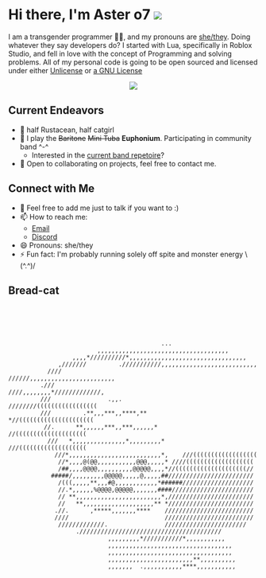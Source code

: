 # Hi there, I'm Aster o7 <a target="_blank" href="https://www.codewars.com/users/UVAster/"><img src="https://www.codewars.com/users/UVAster/badges/micro"></a>

I am a transgender programmer 🏳️‍⚧️, and my pronouns are [she/they](https://en.pronouns.page/she%26they). Doing whatever they say developers do? I started with Lua, specifically in Roblox Studio, and fell in love with the concept of Programming and solving problems. All of my personal code is going to be open sourced and licensed under either [Unlicense](https://unlicense.org/) or [a GNU License](www.gnu.org/licenses/)


<p align="center">
  <a href="https://discord.com/users/109092873860808704"><img src="https://lanyard.cnrad.dev/api/109092873860808704?bg=ffa5e6&theme=light&idleMessage=being%20silly&hideBadges=true"></a>
</p>


## Current Endeavors

- 🦀 half Rustacean, half catgirl
- 🎺 I play the ~~Baritone~~ ~~Mini Tuba~~ **Euphonium**. Participating in community band ^-^
  - Interested in the [current band repetoire](https://open.spotify.com/playlist/0eurDNtscMdyMhmb8VoM84?si=50a98d8b389b4d25)? 
- 👯 Open to collaborating on projects, feel free to contact me.

## Connect with Me

- 💬 Feel free to add me just to talk if you want to :)
- 📫 How to reach me:
  - [Email](mailto:me@aster.lol?subject=[GitHub]%20Hello,%20World!)
  - [Discord](https://dc.aaro.dev/109092873860808704)  
- 😄 Pronouns: she/they
- ⚡ Fun fact: I'm probably running solely off spite and monster energy \\(^.^)/

## Bread-cat
```
                                                                            
                                                                                
                                                                                
                                                                                
                                                                                
                                           ...                                  
                         ,,,,,,,,,,,,,,,,,,,,,,,,,,,,,,,,,,,,,                  
                  ,,,,*//////////*,,,,,,,,,,,,,,,,,,,,,,,,,,,,,,,,,             
              ,///////         .///////////,,,,,,,,,,,,,,,,,,,,,,,,,,,          
           ////                           //////,,,,,,,,,,,,,,,,,,,,,,,,        
         .///                                  ////,,,,,,,,*/////////////,      
         ///                .,,.                 ////////(((((((((((((((((      
         ///         .**,,,***,,****,**           *//(((((((((((((((((((((      
          //.      **,,,,,,***,,***,,,,,,*         //((((((((((((((((((((       
           ///   *,,,,,,,,,,,,,,,*,,,,,,,,,*      ///(((((((((((((((((((        
             ///*,,,,,,,,,,,,,,,,,,,,,,,,,,*,    ///((((((((((((((((((          
              //*,,,,@(@@,,,,,,,,,,,@@@,,,,,* ////(((((((((((((((((((           
              /##,,,,@@@@,,,,,,,,,,@@@@@,,,,*//((((((((((((((((((((//           
            #####/,,,,,,,,,@@@@@,,,,,@,,,,,##////////////////////////           
              /(((,,,,,**,,,#@,,,,,,,,,,,,*######////////////////////           
              //.*,,,,,,%@@@@,@@@@@,,,,,,,####///////////////////////           
              // **,,,,,,,,,,,,,,,,,,,,,,,,*,////////////////////////           
              //   **,,,,,,,,,,,,,,,,,,,,** *////////////////////////           
             .//.      ,*****,,,,,,,****    /////////////////////////           
             ////                           /////////////////////////           
              /////////////.                ///////////////////////             
                   .////////////////////////////////////////                    
                            ,,,,,,,,,*///////////*,,,,,,,,,,,                   
                            ,,,,,,,,,,,,,,,,,,,,,,,,,,,,,,,,,,,                 
                            ,,,,,,,,,,,,,,,,,,,,,,,,,,,,,,,,,,,                 
                            ,,,,,,,,,,,,,,,,,,,,,,,,**,,,,,,,,,,                
                            ,,,,,,,  .,,,,,,,,,,,****,,,,,,,,,,,                
```
